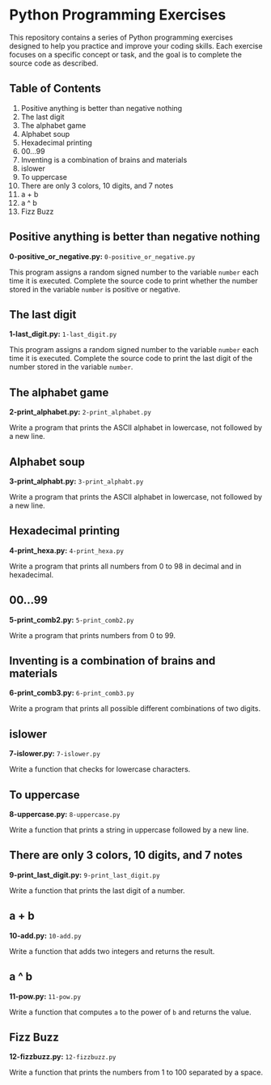 # Python Programming Exercises

This repository contains a series of Python programming exercises designed to help you practice and improve your coding skills. Each exercise focuses on a specific concept or task, and the goal is to complete the source code as described.

## Table of Contents

1. Positive anything is better than negative nothing
2. The last digit
3. The alphabet game
4. Alphabet soup
5. Hexadecimal printing
6. 00...99
7. Inventing is a combination of brains and materials
8. islower
9. To uppercase
10. There are only 3 colors, 10 digits, and 7 notes
11. a + b
12. a ^ b
13. Fizz Buzz

## Positive anything is better than negative nothing

**0-positive_or_negative.py:** `0-positive_or_negative.py`

This program assigns a random signed number to the variable `number` each time it is executed. Complete the source code to print whether the number stored in the variable `number` is positive or negative.

## The last digit

**1-last_digit.py:** `1-last_digit.py`

This program assigns a random signed number to the variable `number` each time it is executed. Complete the source code to print the last digit of the number stored in the variable `number`.

## The alphabet game

**2-print_alphabet.py:** `2-print_alphabet.py`

Write a program that prints the ASCII alphabet in lowercase, not followed by a new line.

## Alphabet soup

**3-print_alphabt.py:** `3-print_alphabt.py`

Write a program that prints the ASCII alphabet in lowercase, not followed by a new line.

## Hexadecimal printing

**4-print_hexa.py:** `4-print_hexa.py`

Write a program that prints all numbers from 0 to 98 in decimal and in hexadecimal.

## 00...99

**5-print_comb2.py:** `5-print_comb2.py`

Write a program that prints numbers from 0 to 99.

## Inventing is a combination of brains and materials

**6-print_comb3.py:** `6-print_comb3.py`

Write a program that prints all possible different combinations of two digits.

## islower

**7-islower.py:** `7-islower.py`

Write a function that checks for lowercase characters.

## To uppercase

**8-uppercase.py:** `8-uppercase.py`

Write a function that prints a string in uppercase followed by a new line.

## There are only 3 colors, 10 digits, and 7 notes

**9-print_last_digit.py:** `9-print_last_digit.py`

Write a function that prints the last digit of a number.

## a + b

**10-add.py:** `10-add.py`

Write a function that adds two integers and returns the result.

## a ^ b

**11-pow.py:** `11-pow.py`

Write a function that computes `a` to the power of `b` and returns the value.

## Fizz Buzz

**12-fizzbuzz.py:** `12-fizzbuzz.py`

Write a function that prints the numbers from 1 to 100 separated by a space.
